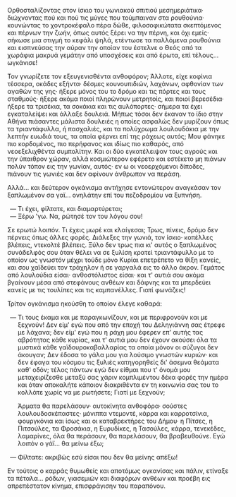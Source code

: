 Ορθοσταλίζοντας στον ίσκιο του γωνιακού σπιτιού μεσημεριάτικα· διώχνοντας πού και πού τις μύγες που τούμπαιναν στα
ρουθούνια· κουνώντας το χοντροκέφαλο πέρα δώθε, φιλοσοφικώτατα σκεπτόμενος και πέρνων την ζωήν, όπως αυτός ξέρει να την
πέρνη, και όχι εμείς· σήκωσε μια στιγμή το κεφάλι ψηλά, ετέντωσε τα παλλόμενα ρουθούνια και εισπνεύσας την αύραν την
οποίαν του έστελνε ο Θεός από τα χωράφια μακρυά γεμάτην από υποσχέσεις και από έρωτα, επί τέλους... ωγκάνισε!

Τον γνωρίζετε τον εξευγενισθέντα ανθοφόρον; Άλλοτε, είχε κοφίνια τέσσερα, οκάδες εξήντα· δέσμες κουνουπιδιών, λαχάνων,
αφθονίαν των αγαθών της γης· ήξερε μόνος του το δρόμο και τις πόρτες και τους σταθμούς· ήξερε ακόμα ποιοί πληρώνουν
μετρητοίς, και ποιοί βερεσέδια· ήξερε τα τρισέκια, τα σοκάκια και τις αυλόπορτες· σήμερα τα έχει εγκαταλείψει και άλλαξε
δουλειά. Μήπως τόσοι δεν έκαναν το ίδιο στην Αθήνα πιάσαντες μάλιστα δουλειές η οποίες ασφαλώς δεν μυρίζουν όπως τα
τριαντάφυλλα, ή πασχαλιές, και τα πολύχρωμα λουλουδάκια με την λεπτήν ευωδιά τους, τα οποία φέρνει επί της ράχεως αυτός;
Μου φάνηκε πιο κορδομένος, πιο περήφανος και ιδίως πιο καθαρός, από νεοεξελιχθέντα συμπολίτην. Και οι δύο εγκατέλειψαν
τους αγρούς και την ύπαιθρον χώραν, αλλά κοσμιώτερον εφέρετο και εστέκετο μη πιάνων πολύν τόπον εις την γωνίαν, αυτός·
εν ω οι νεοερχόμενοι δίποδες, πιάνουν τις γωνιές και δεν αφίνουν άνθρωπον να περάση.

Αλλά... και δεύτερον ογκάνισμα αντήχησε εντονώτερον αναγκάσαν τον ξαπλωμένον σα γαϊ... ονηλάτην επί του πεζοδρομίου να
ξυπνήση.

<ol style="list-style-type: '&mdash; '">
  <li>Τι έχει, φίλτατε, και διαμαρτύρεται;</li>
  <li>Ξέρω 'γω. Να, ρώτησέ τον του λόγου σου!</li>
</ol>

Σε ερωτώ λοιπόν. Τι έχεις μωρέ και κλαίγεσαι; Τρως, πίνεις, δρόμο δεν πέρνεις όπως άλλες φορές. Διάλεξες την γωνιά, τον
ίσκιο· κοπέλλες βλέπεις, ντεκολτέ βλέπεις. Ξύλο δεν τρως πια κι' αυτός ο ξαπλωμένος συνάδελφός σου όταν θέλει να σε
ξυλίση κρατεί τριαντάφυλλο με το οποίον ως γνωστόν μέχρι τούδε μόνο Κυρίαι επετρέπετο να θίξη κανείς, και σου χαϊδεύει
τον τράχηλον ή σε γαργαλά εις το άλλο άκρον. Γεμάτος από λουλούδια είσαι· ανθοστόλιστος είσαι· και τ' αυτιά σου ακόμα
βγαίνουν μέσα από στεφάνους ανθέων και δάφνης και τα μπερδεύει κανείς με τις τουλίπες και τις καμπανέλλες. Γιατί
φωνάζεις!

Τρίτον ογκάνισμα ηκούσθη το οποίον έλεγε καθαρά:

<ol style="list-style-type: '&mdash; '">
  <li>
    <p>
      Τι τους έκαμα και με παραγκωνίζουν, και με περιφρονούν και με ξεχνούν! Δεν είμ' εγώ που από την εποχή του
      Δεληγιάννη σας έτρεφε με λάχανα; δεν είμ' εγώ που η ράχη μου έφερεν επ' αυτής τας αβρότητας κάθε κυρίας, και τ'
      αυτιά μου δεν έχουν ακούσει όλα τα μυστικά κάθε γαϊδουροκαβαλλαρίας τα οποία μόνον οι σύζυγοι δεν άκουγαν; Δεν
      έδοσα το γάλα μου για λούσιμο γνωστών κυριών· και δεν έφαγα του κόσμου τις ξυλιές κατηγορηθείς δι' άσεμνα
      θεάματα καθ' οδόν; τέλος πάντων εγώ δεν είθμαι που τ' όνομά μου μεταχειρίζεσθε μεταξύ σας χάριν κομπλιμέντου δέκα
      φορές την ημέρα και όταν αποκαλήτε κάποιον διακριθέντα εν τη κοινωνία σας του το κολλάτε χωρίς να με ρωτήσετε;
      Γιατί με ξεχνούν;
    </p>
    <p>
      Άρματα θα παρελάσουν· αυτοκίνητα ανθοφόρα· σούστες λουλουδοσκέπαστες· μόνιππα ντεμοντέ, κάρρα και καρροτσίνια,
      φουργκόνια και ίσως και οι καταβρεκτήρες του Δήμου· η Πίτσες, η Πιτσούλες, τα Φροσάκια, η Ευρυδίκες, η Τασούλες,
      κάρρα, τενεκέδες, λαμαρίνες, όλα θα περάσουν, θα παρελάσουν, θα βραβευθούνε. Εγώ λοιπόν ο γάϊ... θα μείνω έξω;
    </p>
  </li>
  <li>Φίλτατε: ακριβώς εσύ είσαι που δεν θα μείνης απέξω!</li>
</ol>

Εν τούτοις ο καρράς θυμωθείς και αποτόμως ογκανίσας και πάλιν, ετίναξε τα πέταλα... ρόδων, γιασεμιών και διαφόρων ανθέων
και προέβη εις απρεπέστατον κίνημα, επισφράγισην του παραπόνου.
